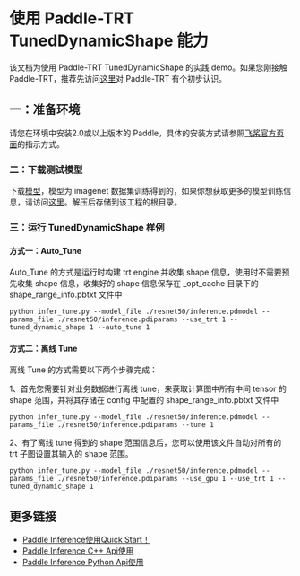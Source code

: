 # 使用 Paddle-TRT TunedDynamicShape 能力

该文档为使用 Paddle-TRT TunedDynamicShape 的实践 demo。如果您刚接触 Paddle-TRT，推荐先访问[这里](https://paddle-inference.readthedocs.io/en/latest/optimize/paddle_trt.html)对 Paddle-TRT 有个初步认识。

## 一：准备环境

请您在环境中安装2.0或以上版本的 Paddle，具体的安装方式请参照[飞桨官方页面](https://www.paddlepaddle.org.cn/)的指示方式。

### 二：下载测试模型

下载[模型](https://paddle-inference-dist.bj.bcebos.com/Paddle-Inference-Demo/resnet50.tgz)，模型为 imagenet 数据集训练得到的，如果你想获取更多的模型训练信息，请访问[这里](https://github.com/PaddlePaddle/models/tree/develop/PaddleCV/image_classification)。解压后存储到该工程的根目录。

### 三：运行 TunedDynamicShape 样例

#### 方式一：Auto_Tune

Auto_Tune 的方式是运行时构建 trt engine 并收集 shape 信息，使用时不需要预先收集 shape 信息，收集好的 shape 信息保存在 _opt_cache 目录下的 shape_range_info.pbtxt 文件中

```
python infer_tune.py --model_file ./resnet50/inference.pdmodel --params_file ./resnet50/inference.pdiparams --use_trt 1 --tuned_dynamic_shape 1 --auto_tune 1
```

#### 方式二：离线 Tune

离线 Tune 的方式需要以下两个步骤完成：

1、首先您需要针对业务数据进行离线 tune，来获取计算图中所有中间 tensor 的 shape 范围，并将其存储在 config 中配置的 shape_range_info.pbtxt 文件中

```
python infer_tune.py --model_file ./resnet50/inference.pdmodel --params_file ./resnet50/inference.pdiparams --tune 1
```

2、有了离线 tune 得到的 shape 范围信息后，您可以使用该文件自动对所有的 trt 子图设置其输入的 shape 范围。

```
python infer_tune.py --model_file ./resnet50/inference.pdmodel --params_file ./resnet50/inference.pdiparams --use_gpu 1 --use_trt 1 --tuned_dynamic_shape 1
```

## 更多链接
- [Paddle Inference使用Quick Start！](https://www.paddlepaddle.org.cn/inference/master/guides/quick_start/index_quick_start.html)
- [Paddle Inference C++ Api使用](https://www.paddlepaddle.org.cn/inference/master/api_reference/cxx_api_doc/cxx_api_index.html)
- [Paddle Inference Python Api使用](https://www.paddlepaddle.org.cn/inference/master/api_reference/python_api_doc/python_api_index.html)

